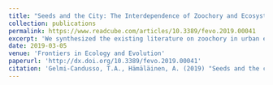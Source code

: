 ```yaml
---
title: "Seeds and the City: The Interdependence of Zoochory and Ecosystem Dynamics in Urban Environments"
collection: publications
permalink: https://www.readcube.com/articles/10.3389/fevo.2019.00041
excerpt: 'We synthesized the existing literature on zoochory in urban environments and place the findings in the context of ecosystem dynamics. We assess the ecological and evolutionary consequences for seed dispersal, following urbanization, by considering how zoochory is affected by specific features of urban environments. These include the complexity of habitats with varying continuity; high disturbance and intense management; a high proportion of alien species combined with low natural biodiversity; animal behavioral adjustments in different urban settings; and rapid evolutionary change due to urbanization.'
date: 2019-03-05
venue: 'Frontiers in Ecology and Evolution'
paperurl: 'http://dx.doi.org/10.3389/fevo.2019.00041'
citation: 'Gelmi-Candusso, T.A., Hämäläinen, A. (2019) "Seeds and the city: the interdependence of zoochory and ecosystem dynamics in urban environments."' <i> Frontiers in Ecology and Evolution.</i> doi:10.3389/fevo.2019.00041
---
```


